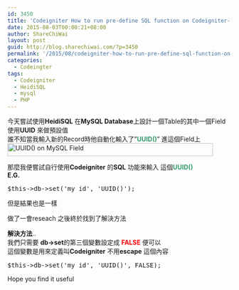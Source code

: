 ```yaml
---
id: 3450
title: 'Codeigniter How to run pre-define SQL function on Codeigniter- 在Codeigniter上如何輸入SQL 預設的功能 E.G. UUID()'
date: 2015-08-03T00:00:21+08:00
author: ShareChiWai
layout: post
guid: http://blog.sharechiwai.com/?p=3450
permalink: '/2015/08/codeigniter-how-to-run-pre-define-sql-function-on-codeigniter-%e5%9c%a8codeigniter%e4%b8%8a%e5%a6%82%e4%bd%95%e8%bc%b8%e5%85%a5sql-%e9%a0%90%e8%a8%ad%e7%9a%84%e5%8a%9f%e8%83%bd-e-g-uuid/'
categories:
  - Codeingter
tags:
  - Codeigniter
  - HeidiSQL
  - mysql
  - PHP
---
```

今天嘗試使用**HeidiSQL** 在**MySQL Database**上設計一個Table的其中一個Field 使用**UUID** 來做預設值  
誰不知當我輸入新的Record時他自動化輸入了&#8221;<span style="color: #339966;"><strong>UUID()</strong></span>&#8221; 進這個Field上  
<img class="alignnone" src="https://i0.wp.com/farm1.static.flickr.com/559/19633495914_a1445b165f_z.jpg?resize=462%2C29" alt="UUID() on MySQL Field" width="462" height="29" data-recalc-dims="1" /> 

那麼我便嘗試自行使用**Codeigniter** 的**SQL** 功能來輸入 這個<span style="color: #339966;"><strong>UUID()</strong></span>  
**E.G.**

<pre>$this-&gt;db-&gt;set('my_id', 'UUID()');
</pre>

但是結果也是一樣

做了一會reseach 之後終於找到了解決方法

**解決方法**..  
我們只需要 **db->set**的第三個變數設定成 <span style="color: #ff0000;"><strong>FALSE</strong> </span>便可以  
這個變數是用來定義叫**Codeigniter** 不用**escape** 這個內容

<pre>$this-&gt;db-&gt;set('my_id', 'UUID()', FALSE);
</pre>

Hope you find it useful
